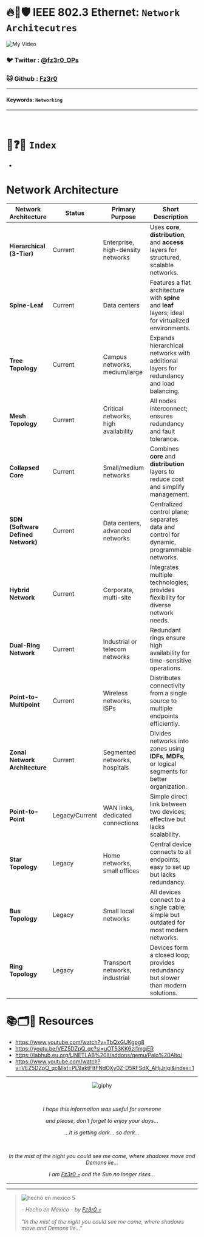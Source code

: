 # 🔥🧱🛡️ IEEE 802.3 Ethernet: `Network Architecutres`

![My Video](https://user-images.githubusercontent.com/94720207/165892585-b830998d-d7c5-43b4-a3ad-f71a07b9077e.gif)

### 🐦 Twitter  : [@fz3r0_OPs](https://twitter.com/Fz3r0_OPs)
### 🐱 Github  : [Fz3r0](https://github.com/fz3r0) 

---
 
#### Keywords: `Networking` 

---

<br>

# 📝❓📄 `Index`

- 

# Network Architecture


| **Network Architecture**           | **Status**    | **Primary Purpose**                 | **Short Description**                                                                                 | **Common Devices**                                                                                   |
|------------------------------------|---------------|--------------------------------------|-------------------------------------------------------------------------------------------------------|------------------------------------------------------------------------------------------------------|
| **Hierarchical (3-Tier)**          | Current       | Enterprise, high-density networks   | Uses **core**, **distribution**, and **access** layers for structured, scalable networks.             | Core switches, distribution switches, access switches, routers, firewalls.                          |
| **Spine-Leaf**                     | Current       | Data centers                        | Features a flat architecture with **spine** and **leaf** layers; ideal for virtualized environments.  | Spine switches, leaf switches, SDN controllers, servers.                                            |
| **Tree Topology**                  | Current       | Campus networks, medium/large       | Expands hierarchical networks with additional layers for redundancy and load balancing.               | Core switches, access switches, routers, wireless controllers, firewalls.                           |
| **Mesh Topology**                  | Current       | Critical networks, high availability| All nodes interconnect; ensures redundancy and fault tolerance.                                       | Routers, switches, firewalls, wireless access points (for wireless mesh).                           |
| **Collapsed Core**                 | Current       | Small/medium networks               | Combines **core** and **distribution** layers to reduce cost and simplify management.                 | Core/distribution switches, routers, firewalls, wireless access points.                             |
| **SDN (Software Defined Network)** | Current       | Data centers, advanced networks     | Centralized control plane; separates data and control for dynamic, programmable networks.             | SDN controllers, virtual switches, physical switches, servers, virtual routers (cloud-based).       |
| **Hybrid Network**                 | Current       | Corporate, multi-site               | Integrates multiple technologies; provides flexibility for diverse network needs.                     | Mix of switches, routers, firewalls (on-premises or cloud-based), load balancers.                   |
| **Dual-Ring Network**              | Current       | Industrial or telecom networks      | Redundant rings ensure high availability for time-sensitive operations.                               | Industrial switches, routers, Metro Ethernet devices.                                               |
| **Point-to-Multipoint**            | Current       | Wireless networks, ISPs             | Distributes connectivity from a single source to multiple endpoints efficiently.                      | Wireless access points, antennas, base stations, routers.                                           |
| **Zonal Network Architecture**     | Current       | Segmented networks, hospitals       | Divides networks into zones using **IDFs**, **MDFs**, or logical segments for better organization.    | MDF switches, IDF switches, routers, firewalls, access points.                                       |
| **Point-to-Point**                 | Legacy/Current| WAN links, dedicated connections    | Simple direct link between two devices; effective but lacks scalability.                              | Routers, Ethernet switches, modems (for legacy WAN links).                                           |
| **Star Topology**                  | Legacy        | Home networks, small offices        | Central device connects to all endpoints; easy to set up but lacks redundancy.                        | Home routers, small unmanaged switches, wireless access points.                                     |
| **Bus Topology**                   | Legacy        | Small local networks                | All devices connect to a single cable; simple but outdated for most modern networks.                  | Ethernet hubs, coaxial cables, older switches (legacy).                                             |
| **Ring Topology**                  | Legacy        | Transport networks, industrial      | Devices form a closed loop; provides redundancy but slower than modern solutions.                     | Metro Ethernet switches, SONET/SDH devices, industrial ring switches.                               |






# 📚🗂️🎥 Resources

- https://www.youtube.com/watch?v=TbQxGUKgpg8
- https://youtu.be/VEZ5DZpQ_qc?si=uOT53KK6zI1mgiER
- https://labhub.eu.org/UNETLAB%20II/addons/qemu/Palo%20Alto/
- https://www.youtube.com/watch?v=VEZ5DZpQ_qc&list=PL9aktFItFNdOXy0Z-D5RFSdX_AHjJrIgi&index=1

  
---

<span align="center"> <p align="center"> ![giphy](https://user-images.githubusercontent.com/94720207/166587250-292d9a9f-e590-4c25-a678-d457e2268e85.gif) </p> </span> 



&nbsp;

<span align="center"> <p align="center"> _I hope this information was useful for someone_ </p> </span> 
<span align="center"> <p align="center"> _and please, don't forget to enjoy your days..._ </p> </span> 
<span align="center"> <p align="center"> _...It is getting dark... so dark..._ </p> </span> 

&nbsp;

<span align="center"> <p align="center"> _In the mist of the night you could see me come, where shadows move and Demons lie..._ </p> </span> 
<span align="center"> <p align="center"> _I am [Fz3r0 💀](https://github.com/Fz3r0/) and the Sun no longer rises..._ </p> </span> 

---






---

> ![hecho en mexico 5](https://user-images.githubusercontent.com/94720207/166068790-fa1f243d-2db9-4810-a6e4-eb3c4ad23700.png)
>
> _- Hecho en México - by [Fz3r0 💀](https://github.com/Fz3r0/)_  
>
> _"In the mist of the night you could see me come, where shadows move and Demons lie..."_ 





